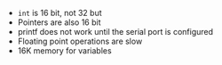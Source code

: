 - `int` is 16 bit, not 32 but
- Pointers are also 16 bit
- printf does not work until the serial port is configured
- Floating point operations are slow
- 16K memory for variables